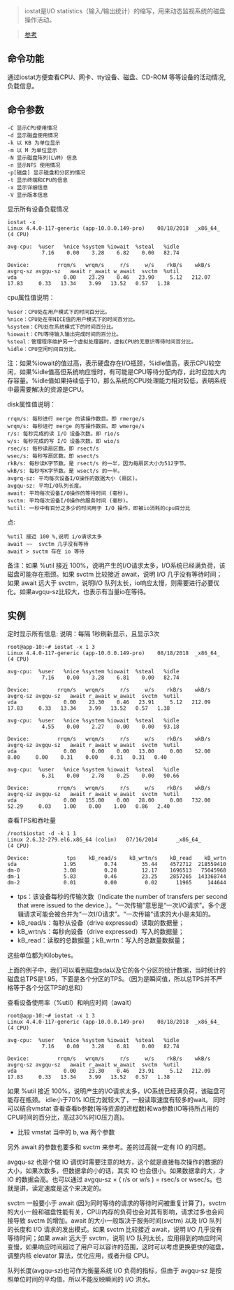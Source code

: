 > iostat是I/O statistics（输入/输出统计）的缩写，用来动态监视系统的磁盘操作活动。

> [参考](https://linuxtools-rst.readthedocs.io/zh_CN/latest/tool/iostat.html)

命令功能
---
通过iostat方便查看CPU、网卡、tty设备、磁盘、CD-ROM 等等设备的活动情况, 负载信息。

命令参数
--
    -C 显示CPU使用情况
    -d 显示磁盘使用情况
    -k 以 KB 为单位显示
    -m 以 M 为单位显示
    -N 显示磁盘阵列(LVM) 信息
    -n 显示NFS 使用情况
    -p[磁盘] 显示磁盘和分区的情况
    -t 显示终端和CPU的信息
    -x 显示详细信息
    -V 显示版本信息


显示所有设备负载情况
    
    iostat -x
    Linux 4.4.0-117-generic (app-10.0.0.149-pro) 	08/18/2018 	_x86_64_	(4 CPU)
    
    avg-cpu:  %user   %nice %system %iowait  %steal   %idle
               7.16    0.00    3.28    6.82    0.00   82.74
    
    Device:         rrqm/s   wrqm/s     r/s     w/s    rkB/s    wkB/s avgrq-sz avgqu-sz   await r_await w_await  svctm  %util
    vda               0.00    23.29    0.46   23.90     5.12   212.07    17.83     0.33   13.34    3.99   13.52   0.57   1.38
    

cpu属性值说明：

    %user：CPU处在用户模式下的时间百分比。
    %nice：CPU处在带NICE值的用户模式下的时间百分比。
    %system：CPU处在系统模式下的时间百分比。
    %iowait：CPU等待输入输出完成时间的百分比。
    %steal：管理程序维护另一个虚拟处理器时，虚拟CPU的无意识等待时间百分比。
    %idle：CPU空闲时间百分比。
    
注：如果%iowait的值过高，表示硬盘存在I/O瓶颈，%idle值高，表示CPU较空闲，如果%idle值高但系统响应慢时，有可能是CPU等待分配内存，此时应加大内存容量。%idle值如果持续低于10，那么系统的CPU处理能力相对较低，表明系统中最需要解决的资源是CPU。

disk属性值说明：

    rrqm/s: 每秒进行 merge 的读操作数目。即 rmerge/s
    wrqm/s: 每秒进行 merge 的写操作数目。即 wmerge/s
    r/s: 每秒完成的读 I/O 设备次数。即 rio/s
    w/s: 每秒完成的写 I/O 设备次数。即 wio/s
    rsec/s: 每秒读扇区数。即 rsect/s
    wsec/s: 每秒写扇区数。即 wsect/s
    rkB/s: 每秒读K字节数。是 rsect/s 的一半，因为每扇区大小为512字节。
    wkB/s: 每秒写K字节数。是 wsect/s 的一半。
    avgrq-sz: 平均每次设备I/O操作的数据大小 (扇区)。
    avgqu-sz: 平均I/O队列长度。
    await: 平均每次设备I/O操作的等待时间 (毫秒)。
    svctm: 平均每次设备I/O操作的服务时间 (毫秒)。
    %util: 一秒中有百分之多少的时间用于 I/O 操作，即被io消耗的cpu百分比


点:

    %util 接近 100 %,说明 i/o请求太多
    await ~~  svctm 几乎没有等待
    await > svctm 存在 io 等待
    

备注：如果 %util 接近 100%，说明产生的I/O请求太多，I/O系统已经满负荷，该磁盘可能存在瓶颈。如果 svctm 比较接近 await，说明 I/O 几乎没有等待时间；如果 await 远大于 svctm，说明I/O 队列太长，io响应太慢，则需要进行必要优化。如果avgqu-sz比较大，也表示有当量io在等待。

实例
---

定时显示所有信息: 说明：每隔 1秒刷新显示，且显示3次

    root@app-10:~# iostat -x 1 3
    Linux 4.4.0-117-generic (app-10.0.0.149-pro) 	08/18/2018 	_x86_64_	(4 CPU)
    
    avg-cpu:  %user   %nice %system %iowait  %steal   %idle
               7.16    0.00    3.28    6.81    0.00   82.74
    
    Device:         rrqm/s   wrqm/s     r/s     w/s    rkB/s    wkB/s avgrq-sz avgqu-sz   await r_await w_await  svctm  %util
    vda               0.00    23.30    0.46   23.91     5.12   212.09    17.83     0.33   13.34    3.99   13.52   0.57   1.38
    
    avg-cpu:  %user   %nice %system %iowait  %steal   %idle
               4.55    0.00    2.27    0.00    0.00   93.18
    
    Device:         rrqm/s   wrqm/s     r/s     w/s    rkB/s    wkB/s avgrq-sz avgqu-sz   await r_await w_await  svctm  %util
    vda               0.00     0.00    0.00   13.00     0.00    52.00     8.00     0.00    0.31    0.00    0.31   0.31   0.40
    
    avg-cpu:  %user   %nice %system %iowait  %steal   %idle
               6.31    0.00    2.78    0.25    0.00   90.66
    
    Device:         rrqm/s   wrqm/s     r/s     w/s    rkB/s    wkB/s avgrq-sz avgqu-sz   await r_await w_await  svctm  %util
    vda               0.00   155.00    0.00   28.00     0.00   732.00    52.29     0.03    1.00    0.00    1.00   0.86   2.40


查看TPS和吞吐量


    /root$iostat -d -k 1 1
    Linux 2.6.32-279.el6.x86_64 (colin)   07/16/2014      _x86_64_        (4 CPU)
    
    Device:            tps    kB_read/s    kB_wrtn/s    kB_read    kB_wrtn
    sda               1.95         0.74        35.44    4572712  218559410
    dm-0              3.08         0.28        12.17    1696513   75045968
    dm-1              5.83         0.46        23.25    2857265  143368744
    dm-2              0.01         0.00         0.02      11965     144644
    
- tps：该设备每秒的传输次数（Indicate the number of transfers per second that were issued to the device.）。“一次传输”意思是“一次I/O请求”。多个逻辑请求可能会被合并为“一次I/O请求”。“一次传输”请求的大小是未知的。
- kB_read/s：每秒从设备（drive expressed）读取的数据量；
- kB_wrtn/s：每秒向设备（drive expressed）写入的数据量；
- kB_read：读取的总数据量；kB_wrtn：写入的总数量数据量；

这些单位都为Kilobytes。

上面的例子中，我们可以看到磁盘sda以及它的各个分区的统计数据，当时统计的磁盘总TPS是1.95，下面是各个分区的TPS。（因为是瞬间值，所以总TPS并不严格等于各个分区TPS的总和）

查看设备使用率（%util）和响应时间（await）


    root@app-10:~# iostat -x 1 3
    Linux 4.4.0-117-generic (app-10.0.0.149-pro) 	08/18/2018 	_x86_64_	(4 CPU)
    
    avg-cpu:  %user   %nice %system %iowait  %steal   %idle
               7.16    0.00    3.28    6.81    0.00   82.74
    
    Device:         rrqm/s   wrqm/s     r/s     w/s    rkB/s    wkB/s avgrq-sz avgqu-sz   await r_await w_await  svctm  %util
    vda               0.00    23.30    0.46   23.91     5.12   212.09    17.83     0.33   13.34    3.99   13.52   0.57   1.38

如果 %util 接近 100%，说明产生的I/O请求太多，I/O系统已经满负荷，该磁盘可能存在瓶颈。 idle小于70% IO压力就较大了，一般读取速度有较多的wait。 同时可以结合vmstat 查看查看b参数(等待资源的进程数)和wa参数(IO等待所占用的CPU时间的百分比，高过30%时IO压力高)。

- 比较 vmstat 当中的 b, wa 两个参数



另外 await 的参数也要多和 svctm 来参考。差的过高就一定有 IO 的问题。

avgqu-sz 也是个做 IO 调优时需要注意的地方，这个就是直接每次操作的数据的大小，如果次数多，但数据拿的小的话，其实 IO 也会很小。如果数据拿的大，才IO 的数据会高。也可以通过 avgqu-sz × ( r/s or w/s ) = rsec/s or wsec/s。也就是讲，读定速度是这个来决定的。

svctm 一般要小于 await (因为同时等待的请求的等待时间被重复计算了)，svctm 的大小一般和磁盘性能有关，CPU/内存的负荷也会对其有影响，请求过多也会间接导致 svctm 的增加。await 的大小一般取决于服务时间(svctm) 以及 I/O 队列的长度和 I/O 请求的发出模式。如果 svctm 比较接近 await，说明 I/O 几乎没有等待时间；如果 await 远大于 svctm，说明 I/O 队列太长，应用得到的响应时间变慢，如果响应时间超过了用户可以容许的范围，这时可以考虑更换更快的磁盘，调整内核 elevator 算法，优化应用，或者升级 CPU。

队列长度(avgqu-sz)也可作为衡量系统 I/O 负荷的指标，但由于 avgqu-sz 是按照单位时间的平均值，所以不能反映瞬间的 I/O 洪水。